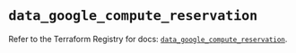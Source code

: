 # `data_google_compute_reservation`

Refer to the Terraform Registry for docs: [`data_google_compute_reservation`](https://registry.terraform.io/providers/hashicorp/google/6.12.0/docs/data-sources/compute_reservation).
